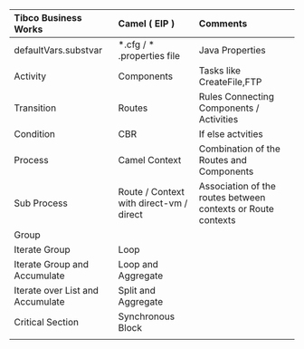 | Tibco Business Works | Camel \( EIP \) | Comments |
| :--- | :--- | :--- |
| defaultVars.substvar | \*.cfg / \* .properties file | Java Properties |
| Activity | Components | Tasks like CreateFile,FTP |
| Transition | Routes | Rules Connecting Components / Activities |
| Condition | CBR | If else actvities |
| Process | Camel Context | Combination of the Routes and Components |
| Sub Process | Route / Context with direct-vm / direct | Association of the routes between contexts or Route contexts |
| Group |  |  |
| Iterate Group | Loop |  |
| Iterate Group and Accumulate | Loop and Aggregate |  |
| Iterate over List and Accumulate | Split and Aggregate |  |
| Critical Section | Synchronous Block |  |
|  |  |  |



